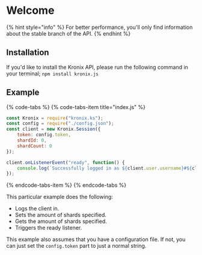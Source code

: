 # Welcome

{% hint style="info" %}
For better performance, you'll only find information about the stable branch of the API.
{% endhint %}

## Installation

If you'd like to install the Kronix API, please run the following command in your terminal; `npm install kronix.js`

## Example

{% code-tabs %}
{% code-tabs-item title="index.js" %}
```javascript
const Kronix = require("kronix.ks");
const config = require("./config.json");
const client = new Kronix.Session({
    token: config.token,
    shardId: 0,
    shardCount: 0
});

client.onListenerEvent("ready", function() {
    console.log(`Successfully logged in as ${client.user.username}#${client.user.discriminator} and on ${client.guilds.size} guilds.`);
});
```
{% endcode-tabs-item %}
{% endcode-tabs %}

This particular example does the following:

* Logs the client in.
* Sets the amount of shards specified.
* Gets the amount of shards specified.
* Triggers the ready listener.

This example also assumes that you have a configuration file. If not, you can just set the `config.token` part to just a normal string.

